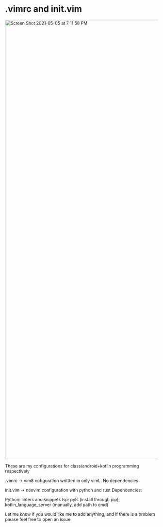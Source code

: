 # .vimrc and init.vim

<img width="1440" alt="Screen Shot 2021-05-05 at 7 11 58 PM" src="https://user-images.githubusercontent.com/71196912/117220753-d948d380-add5-11eb-926a-39eb19f04ec2.png">

These are my configurations for class/android+kotlin programming respectively

.vimrc -> vim8 cofiguration writtten in only vimL. No dependencies 

init.vim -> neovim configuration with python and rust
Dependencies: 

Python: linters and snippets 
lsp: pyls (install through pip), kotlin_language_server (manually, add path to cmd)

Let me know if you would like me to add anything, and if there is a problem please feel free to open an issue
